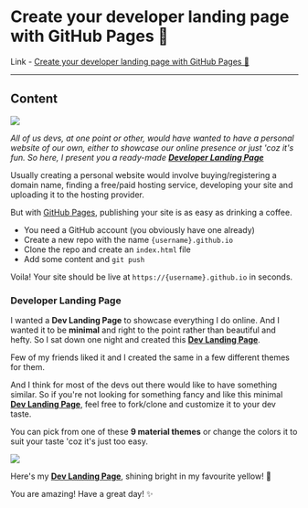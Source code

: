 # Create your developer landing page with GitHub Pages 🎉

Link - [Create your developer landing page with GitHub Pages 🎉](https://codeburst.io/create-your-developer-landing-page-with-github-pages-791c19227b30)

---

## Content

![](https://cdn-images-1.medium.com/max/1280/0*WQIZVSlfGnelSwdp.png)

*All of us devs, at one point or other, would have wanted to have a personal website of our own, either to showcase our online presence or just 'coz it's fun. So here, I present you a ready-made* [***Developer Landing Page***](https://github.com/flexdinesh/dev-landing-page)

Usually creating a personal website would involve buying/registering a domain name, finding a free/paid hosting service, developing your site and uploading it to the hosting provider.

But with [GitHub Pages](https://pages.github.com/), publishing your site is as easy as drinking a coffee.

-   You need a GitHub account (you obviously have one already)
-   Create a new repo with the name `{username}.github.io`
-   Clone the repo and create an `index.html` file
-   Add some content and `git push`

Voila! Your site should be live at `https://{username}.github.io` in seconds.

### Developer Landing Page

I wanted a **Dev Landing Page** to showcase everything I do online. And I wanted it to be **minimal** and right to the point rather than beautiful and hefty. So I sat down one night and created this [**Dev Landing Page**](https://github.com/flexdinesh/dev-landing-page).

Few of my friends liked it and I created the same in a few different themes for them.

And I think for most of the devs out there would like to have something similar. So if you're not looking for something fancy and like this minimal [**Dev Landing Page**](https://github.com/flexdinesh/dev-landing-page), feel free to fork/clone and customize it to your dev taste.

You can pick from one of these **9 material themes** or change the colors it to suit your taste 'coz it's just too easy.

![](https://cdn-images-1.medium.com/max/1280/0*5iJBcwN3ax1iKGI2.jpg)

Here's my [**Dev Landing Page**](https://flexdinesh.github.io/), shining bright in my favourite yellow! 🎉

You are amazing! Have a great day! ✨